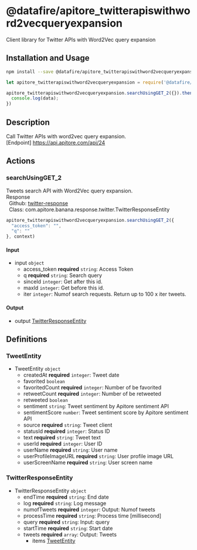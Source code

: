 # @datafire/apitore_twitterapiswithword2vecqueryexpansion

Client library for Twitter APIs with Word2Vec query expansion

## Installation and Usage
```bash
npm install --save @datafire/apitore_twitterapiswithword2vecqueryexpansion
```
```js
let apitore_twitterapiswithword2vecqueryexpansion = require('@datafire/apitore_twitterapiswithword2vecqueryexpansion').create();

apitore_twitterapiswithword2vecqueryexpansion.searchUsingGET_2({}).then(data => {
  console.log(data);
})
```

## Description

Call Twitter APIs with word2vec query expansion.<BR />[Endpoint] https://api.apitore.com/api/24

## Actions

### searchUsingGET_2
Tweets search API with Word2Vec query expansion.<BR />Response<BR />&nbsp; Github: <a href="https://github.com/keigohtr/apitore-response-parent/tree/master/twitter-response">twitter-response</a><BR />&nbsp; Class: com.apitore.banana.response.twitter.TwitterResponseEntity<BR />


```js
apitore_twitterapiswithword2vecqueryexpansion.searchUsingGET_2({
  "access_token": "",
  "q": ""
}, context)
```

#### Input
* input `object`
  * access_token **required** `string`: Access Token
  * q **required** `string`: Search query
  * sinceId `integer`: Get after this id.
  * maxId `integer`: Get before this id.
  * iter `integer`: Numof search requests. Return up to 100 x iter tweets.

#### Output
* output [TwitterResponseEntity](#twitterresponseentity)



## Definitions

### TweetEntity
* TweetEntity `object`
  * createdAt **required** `integer`: Tweet date
  * favorited `boolean`
  * favoritedCount **required** `integer`: Number of be favorited
  * retweetCount **required** `integer`: Number of be retweeted
  * retweeted `boolean`
  * sentiment `string`: Tweet sentiment by Apitore sentiment API
  * sentimentScore `number`: Tweet sentiment score by Apitore sentiment API
  * source **required** `string`: Tweet client
  * statusId **required** `integer`: Status ID
  * text **required** `string`: Tweet text
  * userId **required** `integer`: User ID
  * userName **required** `string`: User name
  * userProfileImageURL **required** `string`: User profile image URL
  * userScreenName **required** `string`: User screen name

### TwitterResponseEntity
* TwitterResponseEntity `object`
  * endTime **required** `string`: End date
  * log **required** `string`: Log message
  * numofTweets **required** `integer`: Output: Numof tweets
  * processTime **required** `string`: Process time [millisecond]
  * query **required** `string`: Input: query
  * startTime **required** `string`: Start date
  * tweets **required** `array`: Output: Tweets
    * items [TweetEntity](#tweetentity)


